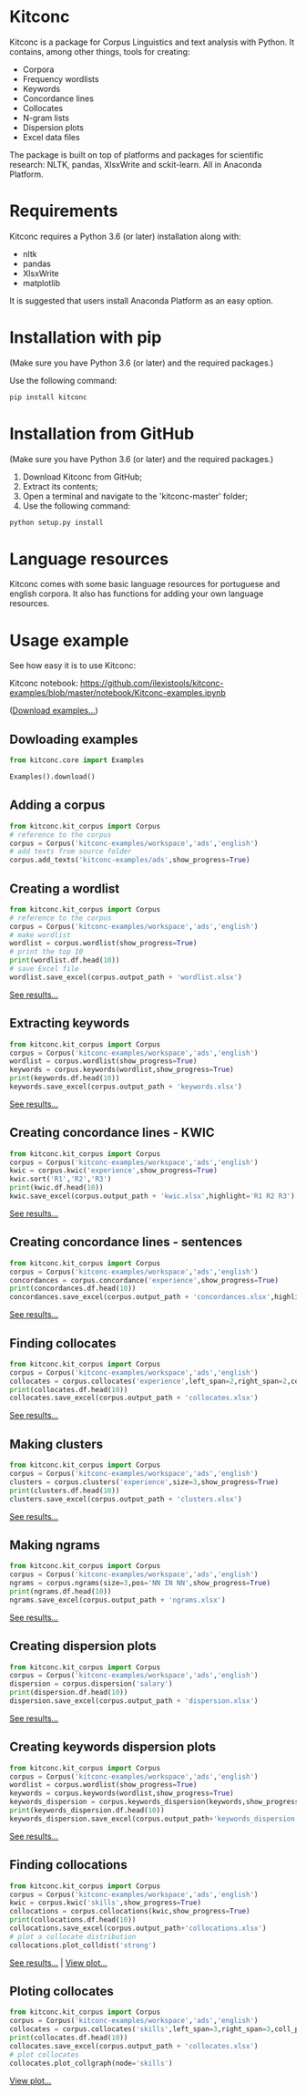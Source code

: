 Kitconc
===========

Kitconc is a package for Corpus Linguistics and text analysis with Python. 
It contains, among other things, tools for creating:

* Corpora
* Frequency wordlists
* Keywords
* Concordance lines
* Collocates 
* N-gram lists
* Dispersion plots
* Excel data files 

The package is built on top of platforms and packages for scientific research: NLTK, pandas, XlsxWrite and sckit-learn. 
All in Anaconda Platform.

Requirements
=========

Kitconc requires a Python 3.6 (or later) installation along with:

* nltk
* pandas
* XlsxWrite
* matplotlib

It is suggested that users install Anaconda Platform as an easy option. 

Installation with pip
=========
(Make sure you have Python 3.6 (or later) and the required packages.)

Use the following command:
```bash
pip install kitconc
```

Installation from GitHub
=========
(Make sure you have Python 3.6 (or later) and the required packages.)

1. Download Kitconc from GitHub;
2. Extract its contents;
3. Open a terminal and navigate to the 'kitconc-master' folder;
4. Use the following command:
```bash
python setup.py install
```

Language resources
=========

Kitconc comes with some basic language resources for portuguese and english corpora.
It also has functions for adding your own language resources.

Usage example
=========

See how easy it is to use Kitconc:

Kitconc notebook:
https://github.com/ilexistools/kitconc-examples/blob/master/notebook/Kitconc-examples.ipynb

(<a href='https://github.com/ilexistools/kitconc-examples'>Download examples...</a>)

Dowloading examples
-------------
```python
from kitconc.core import Examples 

Examples().download()
```

Adding a corpus
-------------
```python
from kitconc.kit_corpus import Corpus 
# reference to the corpus
corpus = Corpus('kitconc-examples/workspace','ads','english')
# add texts from source folder
corpus.add_texts('kitconc-examples/ads',show_progress=True)
```

Creating a wordlist 
-------------
```python
from kitconc.kit_corpus import Corpus 
# reference to the corpus
corpus = Corpus('kitconc-examples/workspace','ads','english')
# make wordlist
wordlist = corpus.wordlist(show_progress=True)
# print the top 10 
print(wordlist.df.head(10))
# save Excel file
wordlist.save_excel(corpus.output_path + 'wordlist.xlsx') 
```
<a href='https://raw.githubusercontent.com/ilexistools/kitconc-examples/master/images/img01.jpg'>See results...</a>

Extracting keywords 
-------------
```python
from kitconc.kit_corpus import Corpus 
corpus = Corpus('kitconc-examples/workspace','ads','english')
wordlist = corpus.wordlist(show_progress=True)
keywords = corpus.keywords(wordlist,show_progress=True)
print(keywords.df.head(10))
keywords.save_excel(corpus.output_path + 'keywords.xlsx')
```
<a href='https://raw.githubusercontent.com/ilexistools/kitconc-examples/master/images/img02.jpg'>See results...</a>

Creating concordance lines - KWIC 
-------------
```python
from kitconc.kit_corpus import Corpus 
corpus = Corpus('kitconc-examples/workspace','ads','english')
kwic = corpus.kwic('experience',show_progress=True)
kwic.sort('R1','R2','R3')
print(kwic.df.head(10))
kwic.save_excel(corpus.output_path + 'kwic.xlsx',highlight='R1 R2 R3')
```
<a href='https://raw.githubusercontent.com/ilexistools/kitconc-examples/master/images/img03.jpg'>See results...</a>

Creating concordance lines - sentences 
-------------
```python
from kitconc.kit_corpus import Corpus 
corpus = Corpus('kitconc-examples/workspace','ads','english')
concordances = corpus.concordance('experience',show_progress=True)
print(concordances.df.head(10))
concordances.save_excel(corpus.output_path + 'concordances.xlsx',highlight='R1 R2 R3')
```
<a href='https://raw.githubusercontent.com/ilexistools/kitconc-examples/master/images/img04.jpg'>See results...</a>

Finding collocates 
-------------
```python
from kitconc.kit_corpus import Corpus 
corpus = Corpus('kitconc-examples/workspace','ads','english')
collocates = corpus.collocates('experience',left_span=2,right_span=2,coll_pos='IN NN JJ VBN VBD',show_progress=True)
print(collocates.df.head(10))
collocates.save_excel(corpus.output_path + 'collocates.xlsx')
```
<a href='https://raw.githubusercontent.com/ilexistools/kitconc-examples/master/images/img05.jpg'>See results...</a>

Making clusters 
-------------
```python
from kitconc.kit_corpus import Corpus 
corpus = Corpus('kitconc-examples/workspace','ads','english')
clusters = corpus.clusters('experience',size=3,show_progress=True)
print(clusters.df.head(10))
clusters.save_excel(corpus.output_path + 'clusters.xlsx')
```
<a href='https://raw.githubusercontent.com/ilexistools/kitconc-examples/master/images/img06.jpg'>See results...</a>

Making ngrams 
-------------
```python
from kitconc.kit_corpus import Corpus 
corpus = Corpus('kitconc-examples/workspace','ads','english')
ngrams = corpus.ngrams(size=3,pos='NN IN NN',show_progress=True)
print(ngrams.df.head(10))
ngrams.save_excel(corpus.output_path + 'ngrams.xlsx')
```
<a href='https://raw.githubusercontent.com/ilexistools/kitconc-examples/master/images/img07.jpg'>See results...</a>

Creating dispersion plots 
-------------
```python
from kitconc.kit_corpus import Corpus 
corpus = Corpus('kitconc-examples/workspace','ads','english')
dispersion = corpus.dispersion('salary')
print(dispersion.df.head(10))
dispersion.save_excel(corpus.output_path + 'dispersion.xlsx')
```
<a href='https://raw.githubusercontent.com/ilexistools/kitconc-examples/master/images/img08.jpg'>See results...</a>

Creating keywords dispersion plots 
-------------
```python
from kitconc.kit_corpus import Corpus 
corpus = Corpus('kitconc-examples/workspace','ads','english')
wordlist = corpus.wordlist(show_progress=True)
keywords = corpus.keywords(wordlist,show_progress=True)
keywords_dispersion = corpus.keywords_dispersion(keywords,show_progress=True)
print(keywords_dispersion.df.head(10))
keywords_dispersion.save_excel(corpus.output_path+'keywords_dispersion.xlsx')
```
<a href='https://raw.githubusercontent.com/ilexistools/kitconc-examples/master/images/img09.jpg'>See results...</a>

Finding collocations
-------------
```python
from kitconc.kit_corpus import Corpus 
corpus = Corpus('kitconc-examples/workspace','ads','english')
kwic = corpus.kwic('skills',show_progress=True)
collocations = corpus.collocations(kwic,show_progress=True)
print(collocations.df.head(10))
collocations.save_excel(corpus.output_path+'collocations.xlsx')
# plot a collocate distribution
collocations.plot_colldist('strong')
```
<a href='https://raw.githubusercontent.com/ilexistools/kitconc-examples/master/images/img10.jpg'>See results...</a> | 
<a href='https://raw.githubusercontent.com/ilexistools/kitconc-examples/master/images/img11.jpg'>View plot...</a>

Ploting collocates
-------------
```python
from kitconc.kit_corpus import Corpus 
corpus = Corpus('kitconc-examples/workspace','ads','english')
collocates = corpus.collocates('skills',left_span=3,right_span=3,coll_pos='NN JJ',show_progress=True)
print(collocates.df.head(10))
collocates.save_excel(corpus.output_path + 'collocates.xlsx')
# plot collocates
collocates.plot_collgraph(node='skills')
```
<a href='https://raw.githubusercontent.com/ilexistools/kitconc-examples/master/images/img12.jpg'>View plot...</a>
